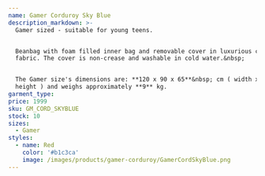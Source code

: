 ```yaml
---
name: Gamer Corduroy Sky Blue
description_markdown: >-
  Gamer sized - suitable for young teens.


  Beanbag with foam filled inner bag and removable cover in luxurious corduroy
  fabric. The cover is non-crease and washable in cold water.&nbsp;


  The Gamer size's dimensions are: **120 x 90 x 65**&nbsp; cm ( width x depth x
  height ) and weighs approximately **9** kg.
garment_type:
price: 1999
sku: GM_CORD_SKYBLUE
stock: 10
sizes:
  - Gamer
styles:
  - name: Red
    color: '#b1c3ca'
    image: /images/products/gamer-corduroy/GamerCordSkyBlue.png
---
```


